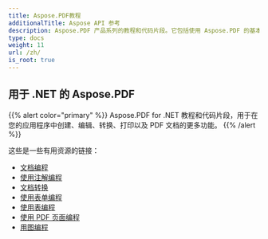 ```yaml
---
title: Aspose.PDF教程
additionalTitle: Aspose API 参考
description: Aspose.PDF 产品系列的教程和代码片段。它包括使用 Aspose.PDF 的基本和高级教程。
type: docs
weight: 11
url: /zh/
is_root: true
---
```


## 用于 .NET 的 Aspose.PDF
{{% alert color="primary" %}}
Aspose.PDF for .NET 教程和代码片段，用于在您的应用程序中创建、编辑、转换、打印以及 PDF 文档的更多功能。 
{{% /alert %}}

这些是一些有用资源的链接：
- [文档编程](./net/programming-with-document/)
- [使用注解编程](./net/annotations/)  
- [文档转换](./net/document-conversion/)
- [使用表单编程](./net/programming-with-forms/)
- [使用表编程](./net/programming-with-tables/) 
- [使用 PDF 页面编程](./net/programming-with-pdf-pages/)
- [用图编程](./net/programming-with-graphs/)
 


